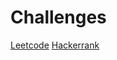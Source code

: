 # Challenges

[Leetcode](https://leetcode.com/emersonlaurentino/)
[Hackerrank](https://www.hackerrank.com/laurentino?hr_r=1)